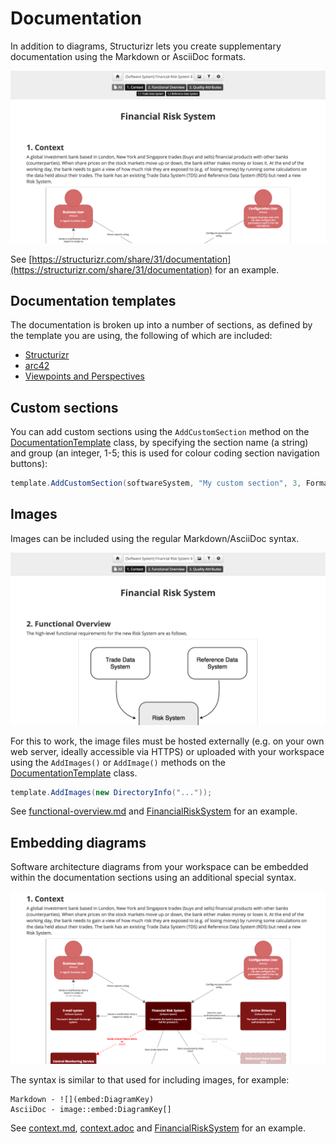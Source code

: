 # Documentation

In addition to diagrams, Structurizr lets you create supplementary documentation using the Markdown or AsciiDoc formats.

![Example documentation](images/documentation-1.png)

See [https://structurizr.com/share/31/documentation](https://structurizr.com/share/31/documentation) for an example.

## Documentation templates

The documentation is broken up into a number of sections, as defined by the template you are using, the following of which are included:

- [Structurizr](documentation-structurizr.md)
- [arc42](documentation-arc42.md)
- [Viewpoints and Perspectives](documentation-viewpoints-and-perspectives.md)

## Custom sections

You can add custom sections using the ```AddCustomSection``` method on the [DocumentationTemplate](https://github.com/structurizr/dotnet/blob/master/Structurizr.Core/Documentation/DocumentationTemplate.cs) class, by specifying the section name (a string) and group (an integer, 1-5; this is used for colour coding section navigation buttons):

```c#
template.AddCustomSection(softwareSystem, "My custom section", 3, Format.Markdown, ...);
```

## Images

Images can be included using the regular Markdown/AsciiDoc syntax.

![Including images](images/documentation-2.png)

For this to work, the image files must be hosted externally (e.g. on your own web server, ideally accessible via HTTPS) or uploaded with your workspace using the ```AddImages()``` or ```AddImage()``` methods on the [DocumentationTemplate](https://github.com/structurizr/dotnet/blob/master/Structurizr.Core/Documentation/DocumentationTemplate.cs) class.

```c#
template.AddImages(new DirectoryInfo("..."));
```

See [functional-overview.md](https://raw.githubusercontent.com/structurizr/dotnet/master/Structurizr.Examples/FinancialRiskSystem/functional-overview.md) and [FinancialRiskSystem](https://github.com/structurizr/dotnet/blob/master/Structurizr.Examples/FinancialRiskSystem.cs) for an example.

## Embedding diagrams

Software architecture diagrams from your workspace can be embedded within the documentation sections using an additional special syntax.

![Embedding diagrams](images/documentation-3.png)

The syntax is similar to that used for including images, for example:

```
Markdown - ![](embed:DiagramKey)
AsciiDoc - image::embed:DiagramKey[]
```

See [context.md](https://raw.githubusercontent.com/structurizr/dotnet/master/Structurizr.Examples/FinancialRiskSystem/context.md), [context.adoc](https://raw.githubusercontent.com/structurizr/dotnet/master/Structurizr.Examples/FinancialRiskSystem/context.adoc) and [FinancialRiskSystem](https://github.com/structurizr/dotnet/blob/master/Structurizr.Examples/FinancialRiskSystem.cs) for an example.